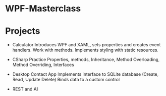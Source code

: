# WPF-Masterclass


# Projects
- Calculator
Introduces WPF and XAML, sets properties and creates event handlers.
Work with methods.
Implements styling with static resources.

- CSharp Practice 
Properties, methods, Inheritance, Method Overloading, Method Overriding, Interfaces

- Desktop Contact App
Implements interface to SQLite database (Create, Read, Update Delete)
Binds data to a custom control

- REST and AI
